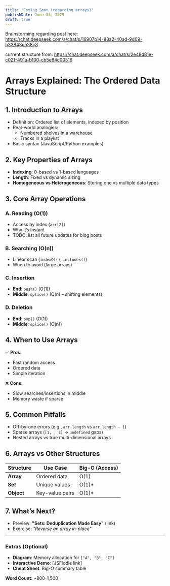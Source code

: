 ```yaml
---
title: 'Coming Soon (regarding arrays)'
publishDate: June 30, 2025
draft: true
---
```


Brainstorming regarding post here:
https://chat.deepseek.com/a/chat/s/16907b14-83a2-40ad-9d09-b33848d538c3

current structure from:
https://chat.deepseek.com/a/chat/s/2e48d81e-c021-491a-b100-cb5e84c00516

# **Arrays Explained: The Ordered Data Structure**

## **1. Introduction to Arrays**

- Definition: Ordered list of elements, indexed by position
- Real-world analogies:
  - Numbered shelves in a warehouse
  - Tracks in a playlist
- Basic syntax (JavaScript/Python examples)

## **2. Key Properties of Arrays**

- **Indexing**: 0-based vs 1-based languages
- **Length**: Fixed vs dynamic sizing
- **Homogeneous vs Heterogeneous**: Storing one vs multiple data types

## **3. Core Array Operations**

### **A. Reading (O(1))**

- Access by index (`arr[2]`)
- Why it’s instant
- TODO: list all future updates for blog posts

### **B. Searching (O(n))**

- Linear scan (`indexOf()`, `includes()`)
- When to avoid (large arrays)

### **C. Insertion**

- **End**: `push()` (O(1))
- **Middle**: `splice()` (O(n) – shifting elements)

### **D. Deletion**

- **End**: `pop()` (O(1))
- **Middle**: `splice()` (O(n))

## **4. When to Use Arrays**

✅ **Pros**:

- Fast random access
- Ordered data
- Simple iteration

❌ **Cons**:

- Slow searches/insertions in middle
- Memory waste if sparse

## **5. Common Pitfalls**

- Off-by-one errors (e.g., `arr.length` vs `arr.length - 1`)
- Sparse arrays (`[1, , 3]` → `undefined` gaps)
- Nested arrays vs true multi-dimensional arrays

## **6. Arrays vs Other Structures**

| Structure  | Use Case        | Big-O (Access) |
| ---------- | --------------- | -------------- |
| **Array**  | Ordered data    | O(1)           |
| **Set**    | Unique values   | O(1)\*         |
| **Object** | Key-value pairs | O(1)\*         |

## **7. What’s Next?**

- Preview: **"Sets: Deduplication Made Easy"** (link)
- Exercise: _"Reverse an array in-place"_

---

### **Extras (Optional)**

- **Diagram**: Memory allocation for `["A", "B", "C"]`
- **Interactive Demo**: [JSFiddle link]
- **Cheat Sheet**: Big-O summary table

**Word Count**: ~800-1,500
